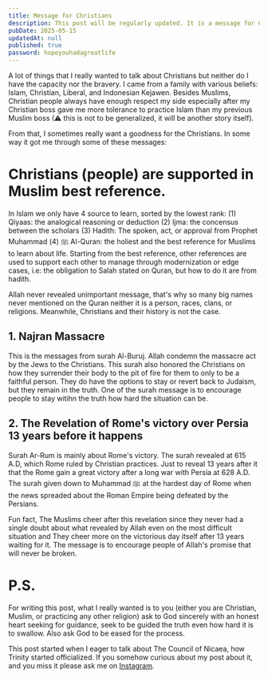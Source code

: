 ```yaml
---
title: Message for Christians
description: This post will be regularly updated. It is a message for Christians from a Muslim who want them a goodness
pubDate: 2025-05-15
updatedAt: null
published: true
password: hopeyouhadagreatlife
---
```


A lot of things that I really wanted to talk about Christians but neither do I have the capacity nor the bravery. I came from a family with various beliefs: Islam, Christian, Liberal, and Indonesian Kejawen. Besides Muslims, Christian people always have enough respect my side especially after my Christian boss gave me more tolerance to practice Islam than my previous Muslim boss (⚠ this is not to be generalized, it will be another story itself).

From that, I sometimes really want a goodness for the Christians. In some way it got me through some of these messages:

# Christians (people) are supported in Muslim best reference.

In Islam we only have 4 source to learn, sorted by the lowest rank: (1) Qiyaas: the analogical reasoning or deduction (2) Ijma: the concensus between the scholars (3) Hadith: The spoken, act, or approval from Prophet Muhammad ﷺ (4) Al-Quran: the holiest and the best reference for Muslims to learn about life. Starting from the best reference, other references are used to support each other to manage through modernization or edge cases, i.e: the obligation to Salah stated on Quran, but how to do it are from hadith.

Allah never revealed unimportant message, that's why so many big names never mentioned on the Quran neither it is a person, races, clans, or religions. Meanwhile, Christians and their history is not the case.

## 1. Najran Massacre

This is the messages from surah Al-Buruj. Allah condemn the massacre act by the Jews to the Christians. This surah also honored the Christians on how they surrender their body to the pit of fire for them to only to be a faithful person. They do have the options to stay or revert back to Judaism, but they remain in the truth. One of the surah message is to encourage people to stay witihn the truth how hard the situation can be.

## 2. The Revelation of Rome's victory over Persia 13 years before it happens

Surah Ar-Rum is mainly about Rome's victory. The surah revealed at 615 A.D, which Rome ruled by Christian practices. Just to reveal 13 years after it that the Rome gain a great victory after a long war with Persia at 628 A.D. The surah given down to Muhammad ﷺ at the hardest day of Rome when the news spreaded about the Roman Empire being defeated by the Persians.

Fun fact, The Muslims cheer after this revelation since they never had a single doubt about what revealed by Allah even on the most difficult situation and They cheer more on the victorious day itself after 13 years waiting for it. The message is to encourage people of Allah's promise that will never be broken.

# P.S.

For writing this post, what I really wanted is to you (either you are Christian, Muslim, or practicing any other religion) ask to God sincerely with an honest heart seeking for guidance, seek to be guided the truth even how hard it is to swallow. Also ask God to be eased for the process.

This post started when I eager to talk about The Council of Nicaea, how Trinity started officialized. If you somehow curious about my post about it, and you miss it please ask me on [Instagram](https://www.instagram.com/lzadhito).
